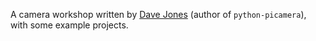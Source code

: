 A camera workshop written by [Dave Jones](https://github.com/waveform80) (author of `python-picamera`), with some example projects.
